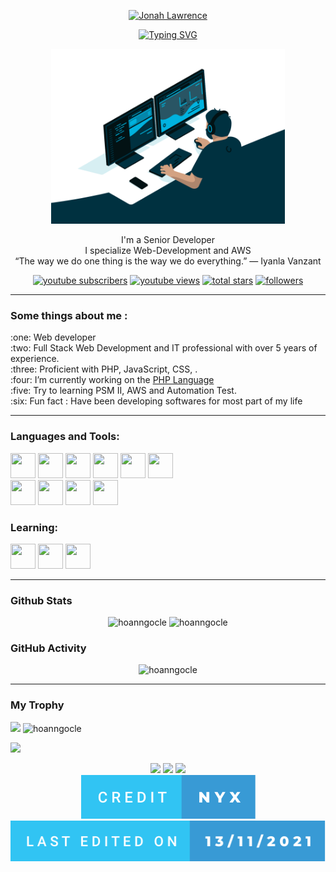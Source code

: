 <p align="center">
  <a href="https://github.com/hoanngocle">
    <img src="https://user-images.githubusercontent.com/20955511/199138068-0a7b7b75-a024-4f00-803f-30a19c5d1b2d.png" alt="Jonah Lawrence" /></a>
</p>

<p align="center">
  <a href="https://git.io/typing-svg">
    <img src="https://readme-typing-svg.demolab.com?font=Fira+Code&weight=600&pause=1000&color=50C878&center=true&vCenter=true&width=440&height=45&lines=Full-stack+web+and+app+developer;Always+learning+new+things;7%2B+years+of+coding+experence" alt="Typing SVG" />
  </a>
</p>


<p align="center">
<img alt="GIF" src="https://raw.githubusercontent.com/hoanngocle/hoanngocle/main/images/code.gif" height="280" />
<p/>
<p align="center">I'm a Senior Developer<br/>I specialize Web-Development and AWS<br/>“The way we do one thing is the way we do everything.” — Iyanla Vanzant<p/>
<p align="center">
  <a href="#">
    <img alt="youtube subscribers" title="Subscribe to my YouTube channel" src="https://custom-icon-badges.demolab.com/youtube/channel/subscribers/UCipSxT7a3rn81vGLw9lqRkg?color=%23E05D44&label=SUBSCRIBE&logo=video&logoColor=white&style=for-the-badge&labelColor=CE4630"/></a>
  <a href="#">
    <img alt="youtube views" title="YouTube views" src="https://custom-icon-badges.demolab.com/youtube/channel/views/UCipSxT7a3rn81vGLw9lqRkg?color=%23E1AD0E&logo=video&logoColor=white&style=for-the-badge&labelColor=C79600"/></a> 
  <a href="https://github.com/hoanngocle?tab=repositories&sort=stargazers">
    <img alt="total stars" title="Total stars on GitHub" src="https://custom-icon-badges.demolab.com/github/stars/hoanngocle?color=55960c&style=for-the-badge&labelColor=488207&logo=star"/></a>
  <a href="https://github.com/hoanngocle?tab=followers">
    <img alt="followers" title="Follow me on Github" src="https://custom-icon-badges.demolab.com/github/followers/hoanngocle?color=236ad3&labelColor=1155ba&style=for-the-badge&logo=person-add&label=Follow&logoColor=white"/></a>
</p>

------
### Some things about me :
<p>
:one: Web developer<br/>
:two: Full Stack Web Development and IT professional with over 5 years of experience.<br/>
:three: Proficient with PHP, JavaScript, CSS, .<br/> 
:four: I’m currently working on the <a href="https://github.com/php">PHP Language</a><br/> 
:five: Try to learning PSM II, AWS and Automation Test. </br>
:six: Fun fact : Have been developing softwares for most part of my life
</p>

------
### Languages and Tools:
<img src="https://cdn.jsdelivr.net/gh/devicons/devicon/icons/php/php-original.svg" width="40" height="40"/> <img src="https://cdn.jsdelivr.net/gh/devicons/devicon/icons/jquery/jquery-original.svg" width="40" height="40"/> <img src="https://cdn.jsdelivr.net/gh/devicons/devicon/icons/html5/html5-original.svg" width="40" height="40"/> <img src="https://cdn.jsdelivr.net/gh/devicons/devicon/icons/css3/css3-original.svg" width="40" height="40"/> <img src="https://cdn.jsdelivr.net/gh/devicons/devicon/icons/javascript/javascript-original.svg" width="40" height="40"/> <img src="https://cdn.jsdelivr.net/gh/devicons/devicon/icons/vuejs/vuejs-original.svg" width="40" height="40"/>
<br>
<img src="https://cdn.jsdelivr.net/gh/devicons/devicon/icons/mysql/mysql-original.svg" width="40" height="40"/>
<img src="https://cdn.jsdelivr.net/gh/devicons/devicon/icons/postgresql/postgresql-original.svg" width="40" height="40"/>
<img src="https://cdn.jsdelivr.net/gh/devicons/devicon/icons/graphql/graphql-plain.svg" width="40" height="40"/>
<img src="https://cdn.jsdelivr.net/gh/devicons/devicon/icons/docker/docker-original.svg" width="40" height="40"/>
<br>

### Learning:
<img src="https://cdn.jsdelivr.net/gh/devicons/devicon/icons/laravel/laravel-plain.svg" width="40" height="40"/> <img src="https://cdn.jsdelivr.net/gh/devicons/devicon/icons/java/java-original.svg" width="40" height="40"/>
<img src="https://cdn.jsdelivr.net/gh/devicons/devicon/icons/amazonwebservices/amazonwebservices-original-wordmark.svg" width="40" height="40"/>

------
### Github Stats
<p align="center">
  <img src="https://github-readme-streak-stats.herokuapp.com/?user=hoanngocle&theme=algolia" alt="hoanngocle"  />
  <img src="https://github-readme-stats.vercel.app/api?username=hoanngocle&count_private=true&show_icons=true&theme=dracula" alt="hoanngocle" />
</p>

### GitHub Activity
<p align="center">
  <img src="https://activity-graph.herokuapp.com/graph?username=hoanngocle&theme=rogue" alt="hoanngocle"  />
</p>

------
### My Trophy
<img src="https://github-profile-trophy.vercel.app/?username=hoanngocle&theme=gruvbox"/>
<img src="https://github-readme-stats.vercel.app/api/top-langs/?username=hoanngocle&show_icons=true&locale=en&layout=compact&theme=algolia" alt="hoanngocle" />

![](https://komarev.com/ghpvc/?username=hoanngocle&label=Profile%20Views&color=0e75b6&style=flat)

<div align="center">
  <img src="https://forthebadge.com/images/badges/winter-is-coming.svg"/>
  <img src="https://forthebadge.com/images/badges/built-by-developers.svg"/>
  <img src="https://forthebadge.com/images/badges/built-with-love.svg"/>
</div>
<div align="center">
  <img src="https://github.com/hoanngocle/hoanngocle/blob/main/images/credit-nyx.svg"/>
  <img src="https://github.com/hoanngocle/hoanngocle/blob/main/images/last-edited-on.svg"/>
</div>

